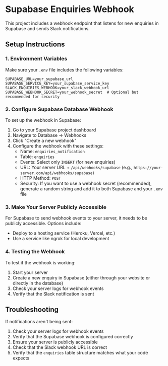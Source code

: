 # Supabase Enquiries Webhook

This project includes a webhook endpoint that listens for new enquiries in Supabase and sends Slack notifications.

## Setup Instructions

### 1. Environment Variables

Make sure your `.env` file includes the following variables:

```
SUPABASE_URL=your_supabase_url
SUPABASE_SERVICE_KEY=your_supabase_service_key
SLACK_ENQUIRIES_WEBHOOK=your_slack_webhook_url
SUPABASE_WEBHOOK_SECRET=your_webhook_secret  # Optional but recommended for security
```

### 2. Configure Supabase Database Webhook

To set up the webhook in Supabase:

1. Go to your Supabase project dashboard
2. Navigate to Database → Webhooks
3. Click "Create a new webhook"
4. Configure the webhook with these settings:
   - Name: `enquiries_notification`
   - Table: `enquiries`
   - Events: Select only `INSERT` (for new enquiries)
   - URL: Your server URL + `/api/webhooks/supabase` (e.g., `https://your-server.com/api/webhooks/supabase`)
   - HTTP Method: `POST`
   - Security: If you want to use a webhook secret (recommended), generate a random string and add it to both Supabase and your `.env` file

### 3. Make Your Server Publicly Accessible

For Supabase to send webhook events to your server, it needs to be publicly accessible. Options include:

- Deploy to a hosting service (Heroku, Vercel, etc.)
- Use a service like ngrok for local development

### 4. Testing the Webhook

To test if the webhook is working:

1. Start your server
2. Create a new enquiry in Supabase (either through your website or directly in the database)
3. Check your server logs for webhook events
4. Verify that the Slack notification is sent

## Troubleshooting

If notifications aren't being sent:

1. Check your server logs for webhook events
2. Verify that the Supabase webhook is configured correctly
3. Ensure your server is publicly accessible
4. Check that the Slack webhook URL is correct
5. Verify that the `enquiries` table structure matches what your code expects